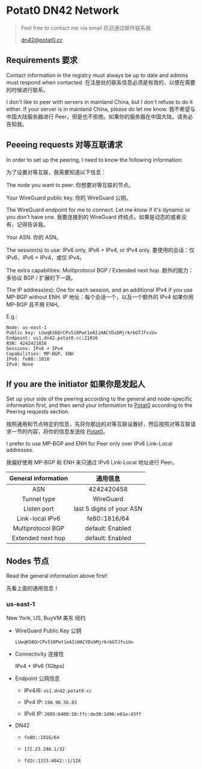 # Potat0 DN42 Network

> Feel free to contact me via email 欢迎通过邮件联系我
> 
> dn42@potat0.cc

## Requirements 要求

Contact information in the registry must always be up to date and admins must respond when contacted. 在注册处的联系信息必须是有效的，以便在需要的时候进行联系。

I don't like to peer with servers in mainland China, but I don't refuse to do it either. If your server is in mainland China, please do let me know. 我不希望与中国大陆服务器进行 Peer，但是也不拒绝。如果你的服务器在中国大陆，请务必告知我。

## Peeeing requests 对等互联请求

In order to set up the peering, I need to know the following information:

为了设置对等互联，我需要知道以下信息：

The node you want to peer. 你想要对等互联的节点。

Your WireGuard public key. 你的 WireGuard 公钥。

The WireGuard endpoint for me to connect. Let me know if it's dynamic or you don't have one. 我要连接到的 WireGuard 终结点。如果是动态的或者没有，记得告诉我。

Your ASN. 你的 ASN。

The session(s) to use: IPv6 only, IPv6 + IPv4, or IPv4 only. 要使用的会话：仅 IPv6，IPv6 + IPv4，或仅 IPv4。

The extra capabilities: Multiprotocol BGP / Extended next hop. 额外的能力：多协议 BGP / 扩展的下一跳。

The IP address(es): One for each session, and an additional IPv4 if you use MP-BGP without ENH. IP 地址：每个会话一个，以及一个额外的 IPv4 如果你用 MP-BGP 且不用 ENH。

E.g.:
```
Node: us-east-1
Public key: LUwqKS6QrCPv510Pwt1eAIiHACYDsbMjrkrbGTJfviU=
Endpoint: us1.dn42.potat0.cc:21816
ASN: 4242421816
Sessions: IPv6 + IPv4
Capabilities: MP-BGP, ENH
IPv6: fe80::1816
IPv4: None
```

## If you are the initiator 如果你是发起人

Set up your side of the peering according to the general and node-specific information first, and then send your information to [Potat0](mailto:dn42@potat0.cc) according to the Peering requests section.

按照通用和节点特定的信息，先将你那边的对等互联设置好，然后按照对等互联请求一节的内容，将你的信息发送给 [Potat0](mailto:dn42@potat0.cc)。

I prefer to use MP-BGP and ENH for Peer only over IPv6 Link-Local addresses.

我偏好使用 MP-BGP 和 ENH 来只通过 IPv6 Link-Local 地址进行 Peer。

| General information | 通用信息                    |
|:-------------------:|:--------------------------:|
| ASN                 | 4242420458                 |
| Tunnel type         | WireGuard                  |
| Listen port         | last 5 digits of your ASN  |
| Link-local IPv6     | fe80::1816/64              |
| Multiprotocol BGP   | default: Enabled           |
| Extended next hop   | default: Enabled           |

## Nodes 节点

Read the general information above first!

先看上面的通用信息！

### us-east-1

New York, US, BuyVM 美东 纽约

- WireGuard Public Key 公钥
  
  `LUwqKS6QrCPv510Pwt1eAIiHACYDsbMjrkrbGTJfviU=`

- Connectivity 连接性
  
  IPv4 + IPv6 (1Gbps)

- Endpoint 公网信息

    - IPv4/6: `us1.dn42.potat0.cc`

    - IPv4 IP: `198.98.56.83`

    - IPv6 IP: `2605:6400:10:ffc:de30:1d96:e61e:43ff`

- DN42

    - `fe80::1816/64`

    - `172.23.246.1/32`

    - `fd2c:1323:4042::1/128`
